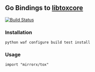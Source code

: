## Go Bindings to [libtoxcore](https://github.com/irungentoo/toxcore)
[![Build Status](https://travis-ci.org/mirrorx/tox.svg?branch=master)](https://travis-ci.org/mirrorx/tox?branch=master)

### Installation
```
python waf configure build test install
```

### Usage
```
import "mirrorx/tox"
```
